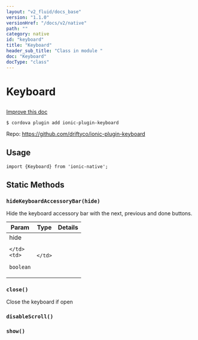 ```yaml
---
layout: "v2_fluid/docs_base"
version: "1.1.0"
versionHref: "/docs/v2/native"
path: ""
category: native
id: "keyboard"
title: "Keyboard"
header_sub_title: "Class in module "
doc: "Keyboard"
docType: "class"
---
```









<h1 class="api-title">

  
  Keyboard
  

  

  

</h1>

<a class="improve-v2-docs" href='http://github.com/driftyco/ionic-native/edit/master/src/plugins/keyboard.ts#L1'>
  Improve this doc
</a>





<!-- decorators -->

<pre><code>$ cordova plugin add ionic-plugin-keyboard</code></pre>
<p>Repo:
  <a href="https://github.com/driftyco/ionic-plugin-keyboard">
    https://github.com/driftyco/ionic-plugin-keyboard
  </a>
</p>




<!-- description -->


<!-- @usage tag -->

<h2>Usage</h2>

<pre><code class="lang-js">import {Keyboard} from &#39;ionic-native&#39;;
</code></pre>




<!-- @property tags -->
<h2>Static Methods</h2>
<div id="hideKeyboardAccessoryBar"></div>
<h3><code>hideKeyboardAccessoryBar(hide)</code>

</h3>



Hide the keyboard accessory bar with the next, previous and done buttons.


<table class="table param-table" style="margin:0;">
  <thead>
  <tr>
    <th>Param</th>
    <th>Type</th>
    <th>Details</th>
  </tr>
  </thead>
  <tbody>
  
  <tr>
    <td>
      hide
      
      
    </td>
    <td>
      
<code>boolean</code>
    </td>
    <td>
      
      
    </td>
  </tr>
  
  </tbody>
</table>







<div id="close"></div>
<h3><code>close()</code>

</h3>



Close the keyboard if open










<div id="disableScroll"></div>
<h3><code>disableScroll()</code>

</h3>













<div id="show"></div>
<h3><code>show()</code>

</h3>














<!-- methods on the class --><!-- related link --><!-- end content block -->


<!-- end body block -->

